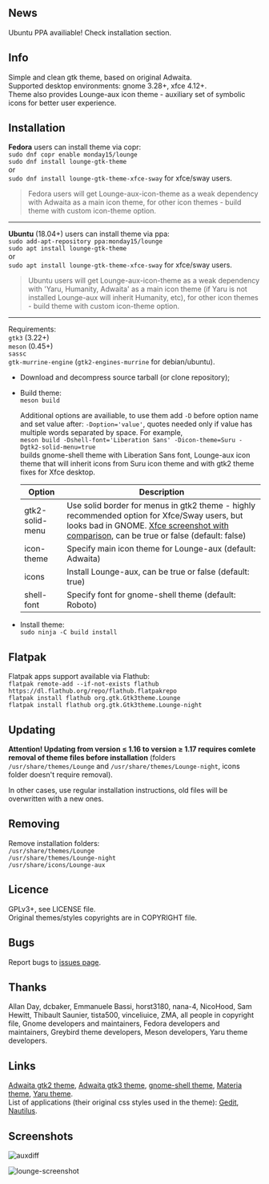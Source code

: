 ## News
Ubuntu PPA availiable! Check installation section.

## Info
Simple and clean gtk theme, based on original Adwaita.  
Supported desktop environments: gnome 3.28+, xfce 4.12+.  
Theme also provides Lounge-aux icon theme - auxiliary set of symbolic icons for better user experience.
 
## Installation
**Fedora** users can install theme via copr:  
`sudo dnf copr enable monday15/lounge`  
`sudo dnf install lounge-gtk-theme`  
or  
`sudo dnf install lounge-gtk-theme-xfce-sway` for xfce/sway users.

> Fedora users will get Lounge-aux-icon-theme as a weak dependency with Adwaita as a main icon theme, for other icon themes - build theme with custom icon-theme option.
---

**Ubuntu** (18.04+) users can install theme via ppa:  
`sudo add-apt-repository ppa:monday15/lounge`  
`sudo apt install lounge-gtk-theme`  
or  
`sudo apt install lounge-gtk-theme-xfce-sway` for xfce/sway users.

> Ubuntu users will get Lounge-aux-icon-theme as a weak dependency with 'Yaru, Humanity, Adwaita' as a main icon theme (if Yaru is not installed Lounge-aux will inherit Humanity, etc), for other icon themes - build theme with custom icon-theme option.
---

Requirements:  
`gtk3` (3.22+)   
`meson` (0.45+)  
`sassc`  
`gtk-murrine-engine` (`gtk2-engines-murrine` for debian/ubuntu).

- Download and decompress source tarball (or clone repository);
- Build theme:  
`meson build` 
 
  Additional options are availiable, to use them add `-D` before option name and set value after: `-Doption='value'`, quotes needed only if value has multiple words separated by space. For example,  
`meson build -Dshell-font='Liberation Sans' -Dicon-theme=Suru -Dgtk2-solid-menu=true`  
builds gnome-shell theme with Liberation Sans font, Lounge-aux icon theme that will inherit icons from Suru icon theme and with gtk2 theme fixes for Xfce desktop.

  Option | Description
  --- | ---
  gtk2-solid-menu | Use solid border for menus in gtk2 theme - highly recommended option for Xfce/Sway users, but looks bad in GNOME. [Xfce screenshot with comparison](https://user-images.githubusercontent.com/42862490/54489243-230b9280-48cc-11e9-9191-7912a4ef328f.png), can be true or false (default: false)
  icon-theme | Specify main icon theme for Lounge-aux (default: Adwaita)
  icons | Install Lounge-aux, can be true or false (default: true)
  shell-font | Specify font for gnome-shell theme (default: Roboto)

- Install theme:  
`sudo ninja -C build install`

## Flatpak
Flatpak apps support available via Flathub:  
`flatpak remote-add --if-not-exists flathub https://dl.flathub.org/repo/flathub.flatpakrepo`  
`flatpak install flathub org.gtk.Gtk3theme.Lounge`  
`flatpak install flathub org.gtk.Gtk3theme.Lounge-night`

## Updating
**Attention! Updating from version ≤ 1.16 to version ≥ 1.17 requires comlete removal of theme files before installation** (folders `/usr/share/themes/Lounge` and `/usr/share/themes/Lounge-night`, icons folder doesn't require removal).

In other cases, use regular installation instructions, old files will be overwritten with a new ones.

## Removing
Remove installation folders:  
`/usr/share/themes/Lounge`  
`/usr/share/themes/Lounge-night`  
`/usr/share/icons/Lounge-aux`

## Licence
GPLv3+, see LICENSE file.  
Original themes/styles copyrights are in COPYRIGHT file.

## Bugs
Report bugs to [issues page](https://github.com/monday15/lounge-gtk-theme/issues).

## Thanks
Allan Day, dcbaker, Emmanuele Bassi, horst3180, nana-4, NicoHood, Sam Hewitt, Thibault Saunier, tista500, vinceliuice, ZMA, all people in copyright file, Gnome developers and maintainers, Fedora developers and maintainers, Greybird theme developers, Meson developers, Yaru theme developers.

## Links
[Adwaita gtk2 theme](https://gitlab.gnome.org/GNOME/gnome-themes-extra), [Adwaita gtk3 theme](https://gitlab.gnome.org/GNOME/gtk), [gnome-shell theme](https://gitlab.gnome.org/GNOME/gnome-shell), [Materia theme](https://github.com/nana-4/materia-theme), [Yaru theme](https://github.com/ubuntu/yaru).  
List of applications (their original css styles used in the theme): [Gedit](https://gitlab.gnome.org/GNOME/gedit), [Nautilus](https://gitlab.gnome.org/GNOME/nautilus).

## Screenshots
![auxdiff](https://user-images.githubusercontent.com/42862490/50310672-82702700-04c4-11e9-9e3c-e806dcc942eb.png)

![lounge-screenshot](https://user-images.githubusercontent.com/42862490/54952185-26a3b700-4f67-11e9-8a4c-2b761ee5dd17.png)
